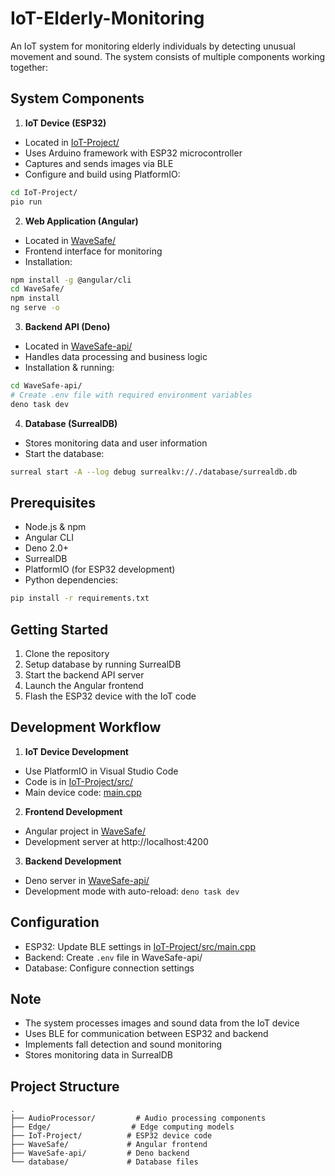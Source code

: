 # IoT-Elderly-Monitoring

An IoT system for monitoring elderly individuals by detecting unusual movement and sound. The system consists of multiple components working together:

## System Components

1. **IoT Device (ESP32)**
- Located in [IoT-Project/](IoT-Project/)
- Uses Arduino framework with ESP32 microcontroller
- Captures and sends images via BLE
- Configure and build using PlatformIO:
```bash
cd IoT-Project/
pio run
```

2. **Web Application (Angular)**
- Located in [WaveSafe/](WaveSafe/)
- Frontend interface for monitoring
- Installation:
```bash
npm install -g @angular/cli
cd WaveSafe/
npm install
ng serve -o
```

3. **Backend API (Deno)**
- Located in [WaveSafe-api/](WaveSafe-api/)
- Handles data processing and business logic
- Installation & running:
```bash
cd WaveSafe-api/
# Create .env file with required environment variables
deno task dev
```

4. **Database (SurrealDB)**
- Stores monitoring data and user information
- Start the database:
```bash
surreal start -A --log debug surrealkv://./database/surrealdb.db
```

## Prerequisites

- Node.js & npm
- Angular CLI
- Deno 2.0+
- SurrealDB
- PlatformIO (for ESP32 development)
- Python dependencies:
```bash
pip install -r requirements.txt
```

## Getting Started

1. Clone the repository
2. Setup database by running SurrealDB
3. Start the backend API server
4. Launch the Angular frontend
5. Flash the ESP32 device with the IoT code

## Development Workflow

1. **IoT Device Development**
- Use PlatformIO in Visual Studio Code
- Code is in [IoT-Project/src/](IoT-Project/src/)
- Main device code: [main.cpp](IoT-Project/src/main.cpp)

2. **Frontend Development**
- Angular project in [WaveSafe/](WaveSafe/)
- Development server at http://localhost:4200

3. **Backend Development**
- Deno server in [WaveSafe-api/](WaveSafe-api/)
- Development mode with auto-reload: `deno task dev`

## Configuration

- ESP32: Update BLE settings in [IoT-Project/src/main.cpp](IoT-Project/src/main.cpp)
- Backend: Create `.env` file in WaveSafe-api/
- Database: Configure connection settings

## Note

- The system processes images and sound data from the IoT device
- Uses BLE for communication between ESP32 and backend
- Implements fall detection and sound monitoring
- Stores monitoring data in SurrealDB

## Project Structure

```
.
├── AudioProcessor/         # Audio processing components
├── Edge/                  # Edge computing models
├── IoT-Project/          # ESP32 device code
├── WaveSafe/             # Angular frontend
├── WaveSafe-api/         # Deno backend
└── database/             # Database files
```
